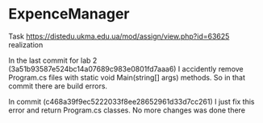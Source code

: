# ExpenceManager
Task https://distedu.ukma.edu.ua/mod/assign/view.php?id=63625 realization

In the last commit for lab 2 (3a51b93587e524bc14a07689c983e0801fd7aaa6) I accidently remove Program.cs files with static void Main(string[] args) methods. So in that commit there are build errors.

In commit (c468a39f9ec5222033f8ee28652961d33d7cc261) I just fix this error and return Program.cs classes. No more changes was done there
